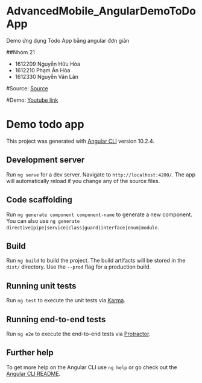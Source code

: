 # AdvancedMobile_AngularDemoToDoApp
Demo ứng dụng Todo App bằng angular đơn giản

##Nhóm 21
- 1612209   Nguyễn Hữu Hòa				
- 1612210	Phạm Ân Hòa				
- 1612330	Nguyễn Văn Lân

#Source: [Source](https://github.com/hhpr98/AdvancedWeb_AngularDemoToDoApp)

#Demo: [Youtube link](https://youtu.be/Ubt2xmxtPwo)

# Demo todo app

This project was generated with [Angular CLI](https://github.com/angular/angular-cli) version 10.2.4.

## Development server

Run `ng serve` for a dev server. Navigate to `http://localhost:4200/`. The app will automatically reload if you change any of the source files.

## Code scaffolding

Run `ng generate component component-name` to generate a new component. You can also use `ng generate directive|pipe|service|class|guard|interface|enum|module`.

## Build

Run `ng build` to build the project. The build artifacts will be stored in the `dist/` directory. Use the `--prod` flag for a production build.

## Running unit tests

Run `ng test` to execute the unit tests via [Karma](https://karma-runner.github.io).

## Running end-to-end tests

Run `ng e2e` to execute the end-to-end tests via [Protractor](http://www.protractortest.org/).

## Further help

To get more help on the Angular CLI use `ng help` or go check out the [Angular CLI README](https://github.com/angular/angular-cli/blob/master/README.md).
